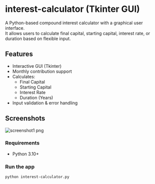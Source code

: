 # interest-calculator (Tkinter GUI)

A Python-based compound interest calculator with a graphical user interface.  
It allows users to calculate final capital, starting capital, interest rate, or duration based on flexible input.

## Features

- Interactive GUI (Tkinter)
- Monthly contribution support
- Calculates:
  - Final Capital
  - Starting Capital
  - Interest Rate
  - Duration (Years)
- Input validation & error handling

## Screenshots

![screenshot1 png](https://github.com/user-attachments/assets/331654d6-4037-489c-85a6-3538becbd4b4)


### Requirements

- Python 3.10+

### Run the app

```bash
python interest-calculator.py

